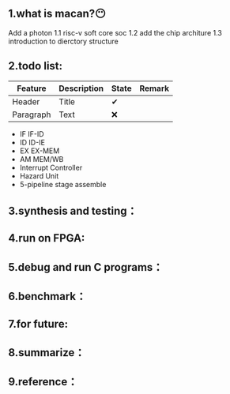 ## 1.what is macan?😶
 Add a photon
 1.1 risc-v soft core soc
 1.2 add the chip architure
 1.3 introduction to dierctory structure
 
## 2.todo list:

| Feature     | Description | State |Remark|
|  --- | --- | --- | --- |
| Header      | Title       |✔ |           |
| Paragraph   | Text        |❌|           |

 - IF IF-ID
 - ID ID-IE
 - EX EX-MEM
 - AM MEM/WB
 - Interrupt Controller
 - Hazard Unit
 - 5-pipeline stage assemble
 
## 3.synthesis and testing：

## 4.run on FPGA:

## 5.debug and run C programs：

## 6.benchmark：

## 7.for future:

## 8.summarize：

## 9.reference：
